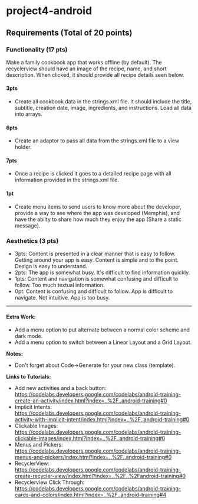 # project4-android

## Requirements (Total of 20 points)

### Functionality (17 pts)
Make a family cookbook app that works offline (by default). The recyclerview should have an image of the recipe, name, and short description. When clicked, it should provide all recipe details seen below.

#### 3pts
- Create all cookbook data in the strings.xml file. It should include the title, subtitle, creation date, image, ingredients, and instructions. Load all data into arrays.

#### 6pts
- Create an adaptor to pass all data from the strings.xml file to a view holder.

#### 7pts
- Once a recipe is clicked it goes to a detailed recipe page with all information provided in the strings.xml file.

#### 1pt
- Create menu items to send users to know more about the developer, provide a way to see where the app was developed (Memphis), and have the abilty to share how much they enjoy the app (Share a static message).

### Aesthetics (3 pts)
- 3pts: Content is presented in a clear manner that is easy to follow. Getting around your app is easy. Content is simple and to the point. Design is easy to understand.
- 2pts: The app is somewhat busy. It's difficult to find information quickly.
- 1pts: Content and navigation is somewhat confusing and difficult to follow. Too much textual information.
- 0pt: Content is confusing and difficult to follow. App is difficult to navigate. Not intuitive. App is too busy.
<hr>

#### Extra Work:

- Add a menu option to put alternate between a normal color scheme and dark mode.
- Add a menu option to switch between a Linear Layout and a Grid Layout.


<strong>Notes:</strong>
- Don't forget about Code->Generate for your new class (template).

<strong>Links to Tutorials:</strong>
- Add new activities and a back button: https://codelabs.developers.google.com/codelabs/android-training-create-an-activity/index.html?index=..%2F..android-training#0
- Implicit Intents: https://codelabs.developers.google.com/codelabs/android-training-activity-with-implicit-intent/index.html?index=..%2F..android-training#0
- Clickable Images: https://codelabs.developers.google.com/codelabs/android-training-clickable-images/index.html?index=..%2F..android-training#0
- Menus and Pickers: https://codelabs.developers.google.com/codelabs/android-training-menus-and-pickers/index.html?index=..%2F..android-training#0
- RecyclerView: https://codelabs.developers.google.com/codelabs/android-training-create-recycler-view/index.html?index=..%2F..%2Fandroid-training#0
- Recyclerview Click Through: https://codelabs.developers.google.com/codelabs/android-training-cards-and-colors/index.html?index=..%2F..android-training#4
